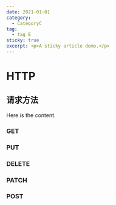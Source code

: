 ```yaml
---
date: 2021-01-01
category:
  - CategoryC
tag:
  - tag E
sticky: true
excerpt: <p>A sticky article demo.</p>
---
```


# HTTP

## 请求方法

Here is the content.

### GET

### PUT

### DELETE

### PATCH

### POST
